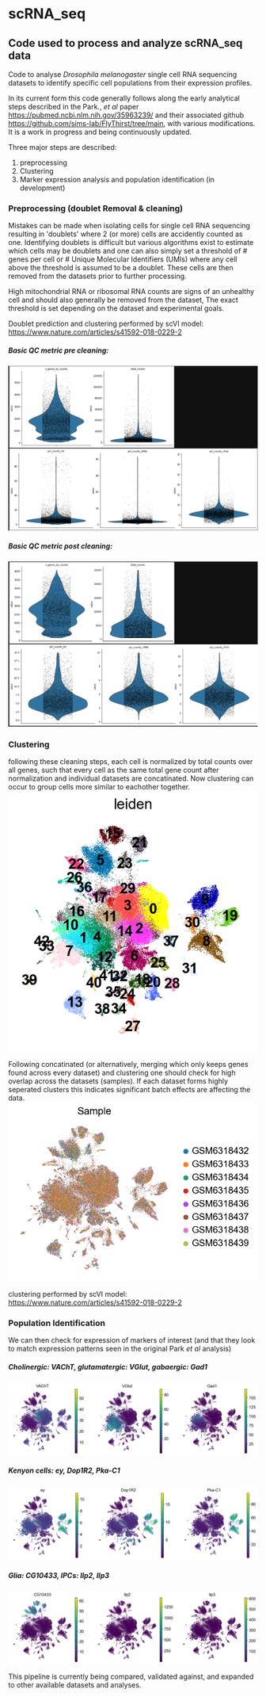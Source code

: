 # scRNA_seq
## Code used to process and analyze scRNA_seq data

Code to analyse *Drosophila melanogaster* single cell RNA sequencing datasets to identify specific cell populations from their expression profiles.  

In its current form this code generally follows along the early analytical steps described in the Park., *et al* paper https://pubmed.ncbi.nlm.nih.gov/35963239/ and their associated github https://github.com/sims-lab/FlyThirst/tree/main, with various modifications. It is a work in progress and being continuously updated. 

Three major steps are described:
1. preprocessing
2. Clustering
3. Marker expression analysis and population identification (in development)

### Preprocessing (doublet Removal & cleaning)

Mistakes can be made when isolating cells for single cell RNA sequencing resulting in 'doublets' where 2 (or more) cells are accidently counted as one. Identifying doublets is difficult but various algorithms exist to estimate which cells may be doublets and one can also simply set a threshold of # genes per cell or # Unique Molecular Identifiers (UMIs) where any cell above the threshold is assumed to be a doublet. These cells are then removed from the datasets prior to further processing. 

High mitochondrial RNA or ribosomal RNA counts are signs of an unhealthy cell and should also generally be removed from the dataset, The exact threshold is set depending on the dataset and experimental goals. 

Doublet prediction and clustering performed by scVI model: https://www.nature.com/articles/s41592-018-0229-2 

##### Basic QC metric pre cleaning:
![pre cleaning](https://github.com/ewesteinde/scRNA_seq/blob/main/exampleFigures/preCleaning.png)
##### Basic QC metric post cleaning:
![post cleaning](https://github.com/ewesteinde/scRNA_seq/blob/main/exampleFigures/postCleaning.png)

### Clustering

following these cleaning steps, each cell is normalized by total counts over all genes, such that every cell as the same total gene count after normalization and individual datasets are concatinated. Now clustering can occur to group cells more similar to eachother together. 
![cluster example](https://github.com/ewesteinde/scRNA_seq/blob/main/exampleFigures/allData_clusters.png)

Following concatinated (or alternatively, merging which only keeps genes found across every dataset) and clustering one should check for high overlap across the datasets (samples). If each dataset forms highly seperated clusters this indicates significant batch effects are affecting the data. 
![Sample merge example](https://github.com/ewesteinde/scRNA_seq/blob/main/exampleFigures/allData_samples.png)

clustering performed by scVI model: https://www.nature.com/articles/s41592-018-0229-2 

### Population Identification 

We can then check for expression of markers of interest (and that they look to match expression patterns seen in the original Park *et al* analysis)

##### Cholinergic: VAChT, glutamatergic: VGlut, gabaergic: Gad1
![VAChT, VGlut, Gad1](https://github.com/ewesteinde/scRNA_seq/blob/main/exampleFigures/ACh_Glut_GABA.png)
##### Kenyon cells: ey, Dop1R2, Pka-C1
![ey, Dop1R2, Pka-C1](https://github.com/ewesteinde/scRNA_seq/blob/main/exampleFigures/KenyonCells.png)
##### Glia: CG10433,  IPCs: Ilp2, Ilp3
![CG10433, Ilp2, Ilp3](https://github.com/ewesteinde/scRNA_seq/blob/main/exampleFigures/glia_IPCs.png)

This pipeline is currently being compared, validated against, and expanded to other available datasets and analyses. 
